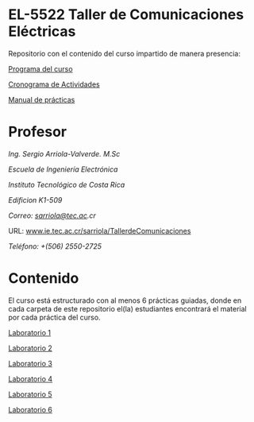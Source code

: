 # EL-5522 Taller de Comunicaciones Eléctricas
Repositorio con el contenido del curso impartido de manera presencia:

[Programa del curso](https://github.com/sercr0388/TCE_IE/blob/IISTCE2022/Programa%20del%20Curso/EL_5522_Programa_del_cursoTaller_de_Comunicaciones.pdf)

[Cronograma de Actividades](https://github.com/sercr0388/TCE_IE/blob/IISTCE2022/Cronograma%20de%20Trabajo/Cronograma_de_Actvidades.pdf)

[Manual de prácticas](https://github.com/sercr0388/TCE_IE/blob/master/Manual%20de%20practicas/Manual_de_Laboratorio_Taller_de_Comunicaciones_Electricas_SAV.pdf)

# Profesor
_Ing. Sergio Arriola-Valverde. M.Sc_

_Escuela de Ingeniería Electrónica_

_Instituto Tecnológico de Costa Rica_

_Edificion K1-509_

_Correo: sarriola@tec.ac.cr_

URL: www.ie.tec.ac.cr/sarriola/TallerdeComunicaciones

_Teléfono: +(506) 2550-2725_

# Contenido

El curso está estructurado con al menos 6 prácticas guiadas, donde en cada carpeta de este repositorio el(la) estudiantes encontrará el material por cada práctica del curso.

[Laboratorio 1](https://github.com/sercr0388/TCE_IE/tree/master/Laboratorio%201/)

[Laboratorio 2](https://github.com/sercr0388/TCE_IE/tree/master/Laboratorio%202/)

[Laboratorio 3](https://github.com/sercr0388/TCE_IE/tree/master/Laboratorio%203/)

[Laboratorio 4](https://github.com/sercr0388/TCE_IE/tree/master/Laboratorio%204/)

[Laboratorio 5](https://github.com/sercr0388/TCE_IE/tree/master/Laboratorio%205/)

[Laboratorio 6](https://github.com/sercr0388/TCE_IE/tree/master/Laboratorio%206/)



